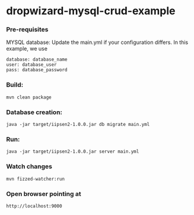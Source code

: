 dropwizard-mysql-crud-example
=============================

### Pre-requisites

MYSQL database: Update the main.yml if your configuration differs. In this example, we use

	database: database_name
	user: database_user
	pass: database_password

### Build:

	mvn clean package
	

### Database creation:

	java -jar target/iipsen2-1.0.0.jar db migrate main.yml
	
	
### Run:

	java -jar target/iipsen2-1.0.0.jar server main.yml
	
### Watch changes
    
    mvn fizzed-watcher:run
	
	
### Open browser pointing at

	http://localhost:9000

